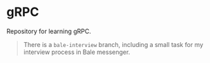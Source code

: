 # gRPC
Repository for learning gRPC. 
> There is a `bale-interview` branch, including a small task for my interview process in Bale messenger.
